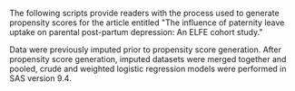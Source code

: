 The following scripts provide readers with the process used to generate propensity scores for the article entitled 
"The influence of paternity leave uptake on parental post-partum depression: An ELFE cohort study." 

Data were previously imputed prior to propensity score generation. After propensity score generation, 
imputed datasets were merged together and pooled, crude and weighted
logistic regression models were performed in SAS version 9.4.

